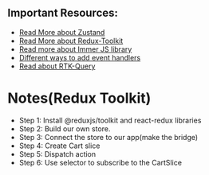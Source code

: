 ## Important Resources:

- [Read More about Zustand](https://github.com/pmndrs/zustand)
- [Read More about Redux-Toolkit](https://redux-toolkit.js.org/)
- [Read more about Immer JS library](https://immerjs.github.io/immer/)
- [Different ways to add event handlers](https://react.dev/learn/responding-to-events#adding-event-handlers)
- [Read about RTK-Query](https://redux.js.org/tutorials/essentials/part-7-rtk-query-basics)

# Notes(Redux Toolkit)
- Step 1: Install @reduxjs/toolkit and react-redux libraries
- Step 2: Build our own store.
- Step 3: Connect the store to our app(make the bridge)
- Step 4: Create Cart slice
- Step 5: Dispatch action
- Step 6: Use selector to subscribe to the CartSlice
